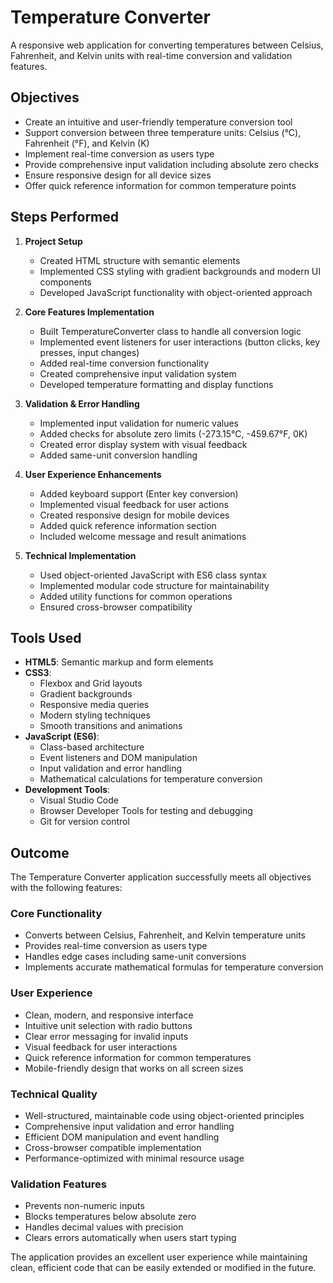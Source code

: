 # Temperature Converter

A responsive web application for converting temperatures between Celsius, Fahrenheit, and Kelvin units with real-time conversion and validation features.

## Objectives

- Create an intuitive and user-friendly temperature conversion tool
- Support conversion between three temperature units: Celsius (°C), Fahrenheit (°F), and Kelvin (K)
- Implement real-time conversion as users type
- Provide comprehensive input validation including absolute zero checks
- Ensure responsive design for all device sizes
- Offer quick reference information for common temperature points

## Steps Performed

1. **Project Setup**
   - Created HTML structure with semantic elements
   - Implemented CSS styling with gradient backgrounds and modern UI components
   - Developed JavaScript functionality with object-oriented approach

2. **Core Features Implementation**
   - Built TemperatureConverter class to handle all conversion logic
   - Implemented event listeners for user interactions (button clicks, key presses, input changes)
   - Added real-time conversion functionality
   - Created comprehensive input validation system
   - Developed temperature formatting and display functions

3. **Validation & Error Handling**
   - Implemented input validation for numeric values
   - Added checks for absolute zero limits (-273.15°C, -459.67°F, 0K)
   - Created error display system with visual feedback
   - Added same-unit conversion handling

4. **User Experience Enhancements**
   - Added keyboard support (Enter key conversion)
   - Implemented visual feedback for user actions
   - Created responsive design for mobile devices
   - Added quick reference information section
   - Included welcome message and result animations

5. **Technical Implementation**
   - Used object-oriented JavaScript with ES6 class syntax
   - Implemented modular code structure for maintainability
   - Added utility functions for common operations
   - Ensured cross-browser compatibility

## Tools Used

- **HTML5**: Semantic markup and form elements
- **CSS3**: 
  - Flexbox and Grid layouts
  - Gradient backgrounds
  - Responsive media queries
  - Modern styling techniques
  - Smooth transitions and animations
- **JavaScript (ES6)**:
  - Class-based architecture
  - Event listeners and DOM manipulation
  - Input validation and error handling
  - Mathematical calculations for temperature conversion
- **Development Tools**:
  - Visual Studio Code
  - Browser Developer Tools for testing and debugging
  - Git for version control

## Outcome

The Temperature Converter application successfully meets all objectives with the following features:

### Core Functionality
- Converts between Celsius, Fahrenheit, and Kelvin temperature units
- Provides real-time conversion as users type
- Handles edge cases including same-unit conversions
- Implements accurate mathematical formulas for temperature conversion

### User Experience
- Clean, modern, and responsive interface
- Intuitive unit selection with radio buttons
- Clear error messaging for invalid inputs
- Visual feedback for user interactions
- Quick reference information for common temperatures
- Mobile-friendly design that works on all screen sizes

### Technical Quality
- Well-structured, maintainable code using object-oriented principles
- Comprehensive input validation and error handling
- Efficient DOM manipulation and event handling
- Cross-browser compatible implementation
- Performance-optimized with minimal resource usage

### Validation Features
- Prevents non-numeric inputs
- Blocks temperatures below absolute zero
- Handles decimal values with precision
- Clears errors automatically when users start typing

The application provides an excellent user experience while maintaining clean, efficient code that can be easily extended or modified in the future.